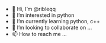 - 👋 Hi, I’m @ribleqq
- 👀 I’m interested in python
- 🌱 I’m currently learning python, c++
- 💞️ I’m looking to collaborate on ...
- 📫 How to reach me ...

<!---
ribleqq/ribleqq is a ✨ special ✨ repository because its `README.md` (this file) appears on your GitHub profile.
You can click the Preview link to take a look at your changes.
--->
